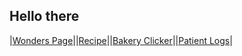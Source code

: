 ## Hello there
|[Wonders Page](/wonders/wonderspage.htm)||[Recipe](/recipe/lavacakerecipe.htm)||[Bakery Clicker](/clicker/clicker.html)||[Patient Logs](/medical/patientlogs.html)|


